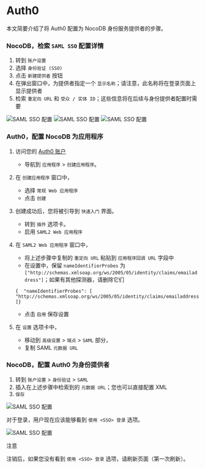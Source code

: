 # Auth0

本文简要介绍了将 Auth0 配置为 NocoDB 身份服务提供者的步骤。

### NocoDB，检索 `SAML SSO` 配置详情

1.  转到 `账户设置`
2.  选择 `身份验证 (SSO)`
3.  点击 `新建提供者` 按钮
4.  在弹出窗口中，为提供者指定一个 `显示名称`；请注意，此名称将在登录页面上显示提供者
5.  检索 `重定向 URL` 和 `受众 / 实体 ID`；这些信息将在后续与身份提供者配置时需要

![SAML SSO 配置](https://docs.nocodb.com/assets/images/SSO-1-aa9135167c7a7cfb680e4fa5e50c86a4.png) ![SAML SSO 配置](https://docs.nocodb.com/assets/images/SAML-2-9ad2e18f3eb498cd699d0f627fb2bb65.png) ![SAML SSO 配置](https://docs.nocodb.com/assets/images/SAML-3-3f208fb861d8e91cb30ecba18c9d7ae8.png)

### Auth0，配置 NocoDB 为应用程序

1.  访问您的 [Auth0 账户](https://auth0.com/)
    
    -   导航到 `应用程序` > `创建应用程序`。
2.  在 `创建应用程序` 窗口中，
    
    -   选择 `常规 Web 应用程序`
    -   点击 `创建`
3.  创建成功后，您将被引导到 `快速入门` 界面。
    
    -   转到 `插件` 选项卡。
    -   启用 `SAML2 Web 应用程序`
4.  在 `SAML2 Web 应用程序` 窗口中，
    
    -   将上述步骤中复制的 `重定向 URL` 粘贴到 `应用程序回调 URL` 字段中
    -   在设置中，保留 `nameIdentifierProbes` 为 `["http://schemas.xmlsoap.org/ws/2005/05/identity/claims/emailaddress"]`；如果有其他探测器，请删除它们
    
    ```
    {  "nameIdentifierProbes": [    "http://schemas.xmlsoap.org/ws/2005/05/identity/claims/emailaddress"  ]}
    ```
    
    -   点击 `启用` 保存设置
5.  在 `设置` 选项卡中，
    
    -   移动到 `高级设置` > `端点` > `SAML` 部分，
    -   复制 SAML `元数据 URL`

### NocoDB，配置 Auth0 为身份提供者

1.  转到 `账户设置` > `身份验证` > `SAML`
2.  插入在上述步骤中检索到的 `元数据 URL`；您也可以直接配置 XML
3.  `保存`

![SAML SSO 配置](https://docs.nocodb.com/assets/images/SAML-4-f2e6f8c1cb091f01fbc7c0901bf1fc84.png)

对于登录，用户现在应该能够看到 `使用 <SSO> 登录` 选项。

![SAML SSO 配置](https://docs.nocodb.com/assets/images/SSO-SignIn-1221ec860763be25257e0e80e24891ec.png)

注意

注销后，如果您没有看到 `使用 <SSO> 登录` 选项，请刷新页面（第一次刷新）。
